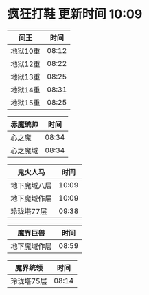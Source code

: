 # 疯狂打鞋 更新时间 10:09

| 间王   | 时间    |
|--------|-------|
| 地狱10重 | 08:12 |
| 地狱12重 | 08:22 |
| 地狱13重 | 08:25 |
| 地狱14重 | 08:31 |
| 地狱15重 | 08:25 |

| 赤魔统帅   | 时间    |
|--------|-------|
| 心之魔 | 08:34 |
| 心之魔域 | 08:34 |

| 鬼火人马   | 时间    |
|--------|-------|
| 地下魔域八层 | 10:09 |
| 地下魔域作层 | 10:09 |
| 玲珑塔77层 | 09:38 |

| 魔界巨兽   | 时间    |
|--------|-------|
| 地下魔域作层 | 08:59 |

| 魔界统领   | 时间    |
|--------|-------|
| 玲珑塔75层 | 08:14 |